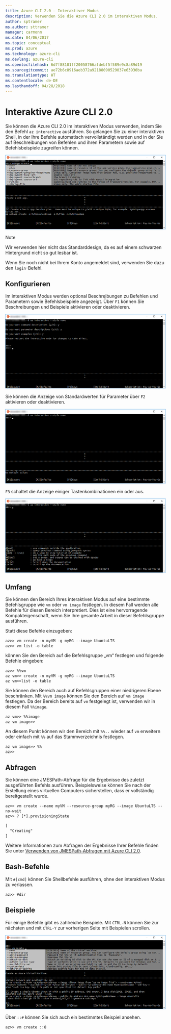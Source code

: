 ```yaml
---
title: Azure CLI 2.0 – Interaktiver Modus
description: Verwenden Sie die Azure CLI 2.0 im interaktiven Modus.
author: sptramer
ms.author: sttramer
manager: carmonm
ms.date: 04/06/2017
ms.topic: conceptual
ms.prod: azure
ms.technology: azure-cli
ms.devlang: azure-cli
ms.openlocfilehash: 6d7f88101ff20058766afdebf5f589e9c8a89d19
ms.sourcegitcommit: ae72b6c8916aeb372a92188090529037e63930ba
ms.translationtype: HT
ms.contentlocale: de-DE
ms.lasthandoff: 04/28/2018
---
```

# <a name="interactive-azure-cli-20"></a>Interaktive Azure CLI 2.0

Sie können die Azure CLI 2.0 im interaktiven Modus verwenden, indem Sie den Befehl `az interactive` ausführen.
So gelangen Sie zu einer interaktiven Shell, in der Ihre Befehle automatisch vervollständigt werden und in der Sie auf Beschreibungen von Befehlen und ihren Parametern sowie auf Befehlsbeispiele zugreifen können.

![Interaktiver Modus](./media/interactive-azure-cli/webapp-create.png)

> [!NOTE]
> Wir verwenden hier nicht das Standarddesign, da es auf einem schwarzen Hintergrund nicht so gut lesbar ist.

Wenn Sie noch nicht bei Ihrem Konto angemeldet sind, verwenden Sie dazu den `login`-Befehl.

## <a name="configure"></a>Konfigurieren

Im interaktiven Modus werden optional Beschreibungen zu Befehlen und Parametern sowie Befehlsbeispiele angezeigt.
Über `F1` können Sie Beschreibungen und Beispiele aktivieren oder deaktivieren.

![Beschreibungen und Beispiele](./media/interactive-azure-cli/descriptions-and-examples.png)

Sie können die Anzeige von Standardwerten für Parameter über `F2` aktivieren oder deaktivieren.

![Standardwerte](./media/interactive-azure-cli/defaults.png)

`F3` schaltet die Anzeige einiger Tastenkombinationen ein oder aus.

![Tastenkombinationen](./media/interactive-azure-cli/gestures.png)

## <a name="scope"></a>Umfang

Sie können den Bereich Ihres interaktiven Modus auf eine bestimmte Befehlsgruppe wie `vm` oder `vm image` festlegen.
In diesem Fall werden alle Befehle für diesen Bereich interpretiert.
Dies ist eine hervorragende Kompakteigenschaft, wenn Sie Ihre gesamte Arbeit in dieser Befehlsgruppe ausführen.

Statt diese Befehle einzugeben:

```azurecli
az>> vm create -n myVM -g myRG --image UbuntuLTS
az>> vm list -o table
```

können Sie den Bereich auf die Befehlsgruppe „vm“ festlegen und folgende Befehle eingeben:

```azurecli
az>> %%vm
az vm>> create -n myVM -g myRG --image UbuntuLTS
az vm>>list -o table
```

Sie können den Bereich auch auf Befehlsgruppen einer niedrigeren Ebene beschränken.
Mit `%%vm image` können Sie den Bereich auf `vm image` festlegen.
Da der Bereich bereits auf `vm` festgelegt ist, verwenden wir in diesem Fall `%%image`.

```azurecli
az vm>> %%image
az vm image>>
```

An diesem Punkt können wir den Bereich mit `%%..` wieder auf `vm` erweitern oder einfach mit `%%` auf das Stammverzeichnis festlegen.

```azurecli
az vm image>> %%
az>>
```

## <a name="query"></a>Abfragen

Sie können eine JMESPath-Abfrage für die Ergebnisse des zuletzt ausgeführten Befehls ausführen.
Beispielsweise können Sie nach der Erstellung eines virtuellen Computers sicherstellen, dass er vollständig bereitgestellt wurde.

```azurecli
az>> vm create --name myVM --resource-group myRG --image UbuntuLTS --no-wait
az>> ? [*].provisioningState
```

```
[
  "Creating"
]
```

Weitere Informationen zum Abfragen der Ergebnisse Ihrer Befehle finden Sie unter [Verwenden von JMESPath-Abfragen mit Azure CLI 2.0](query-azure-cli.md).

## <a name="bash-commands"></a>Bash-Befehle

Mit `#[cmd]` können Sie Shellbefehle ausführen, ohne den interaktiven Modus zu verlassen.

```azurecli
az>> #dir
```

## <a name="examples"></a>Beispiele

Für einige Befehle gibt es zahlreiche Beispiele.
Mit `CTRL-N` können Sie zur nächsten und mit `CTRL-Y` zur vorherigen Seite mit Beispielen scrollen.

![Beispiele](./media/interactive-azure-cli/examples.png)

Über `::#` können Sie sich auch ein bestimmtes Beispiel ansehen.

```azurecli
az>> vm create ::8
```
